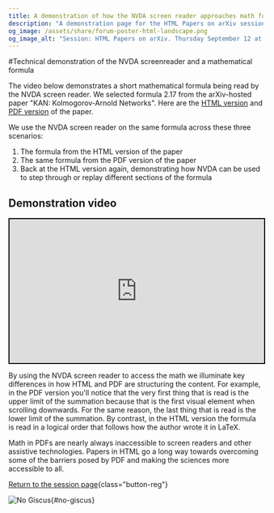 ```yaml
---
title: A demonstration of how the NVDA screen reader approaches math formula in HTML and PDF
description: "A demonstration page for the HTML Papers on arXiv session at the arXiv Accessibility Forum."
og_image: /assets/share/forum-poster-html-landscape.png
og_image_alt: "Session: HTML Papers on arXiv. Thursday September 12 at 8:00 PM Eastern."
---
```

#Technical demonstration of the NVDA screenreader and a mathematical formula

The video below demonstrates a short mathematical formula being read by the NVDA screen reader. We selected formula 2.17 from the arXiv-hosted paper "KAN: Kolmogorov-Arnold Networks". Here are the [HTML version](https://arxiv.org/html/2404.19756v4) and [PDF version](https://arxiv.org/pdf/2404.19756v4) of the paper.

We use the NVDA screen reader on the same formula across these three scenarios:

1. The formula from the HTML version of the paper
2. The same formula from the PDF version of the paper
3. Back at the HTML version again, demonstrating how NVDA can be used to step through or replay different sections of the formula

## Demonstration video
<iframe style="width:100%; aspect-ratio:16/9; border:2px solid black;" src="https://www.youtube.com/embed/wUvFYwLxFM8?si=pqRDDi2lpwabetbp" title="YouTube video player" frameborder="0" allow="accelerometer; autoplay; clipboard-write; encrypted-media; gyroscope; picture-in-picture; web-share" referrerpolicy="strict-origin-when-cross-origin" allowfullscreen></iframe>

By using the NVDA screen reader to access the math we illuminate key differences in how HTML and PDF are structuring the content. For example, in the PDF version you'll notice that the very first thing that is read is the upper limit of the summation because that is the first visual element when scrolling downwards. For the same reason, the last thing that is read is the lower limit of the summation. By contrast, in the HTML version the formula is read in a logical order that follows how the author wrote it in LaTeX.

Math in PDFs are nearly always inaccessible to screen readers and other assistive technologies. Papers in HTML go a long way towards overcoming some of the barriers posed by PDF and making the sciences more accessible to all.

[Return to the session page](/forum-session-HTML){class="button-reg"}


![No Giscus](){#no-giscus}

